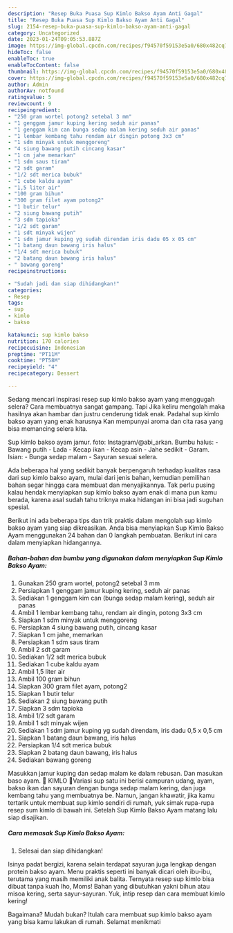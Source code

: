 ```yaml
---
description: "Resep Buka Puasa Sup Kimlo Bakso Ayam Anti Gagal"
title: "Resep Buka Puasa Sup Kimlo Bakso Ayam Anti Gagal"
slug: 2154-resep-buka-puasa-sup-kimlo-bakso-ayam-anti-gagal
category: Uncategorized
date: 2023-01-24T09:05:53.887Z
image: https://img-global.cpcdn.com/recipes/f94570f59153e5a0/680x482cq70/sup-kimlo-bakso-ayam-foto-resep-utama.jpg
hideToc: false
enableToc: true
enableTocContent: false
thumbnail: https://img-global.cpcdn.com/recipes/f94570f59153e5a0/680x482cq70/sup-kimlo-bakso-ayam-foto-resep-utama.jpg
cover: https://img-global.cpcdn.com/recipes/f94570f59153e5a0/680x482cq70/sup-kimlo-bakso-ayam-foto-resep-utama.jpg
author: Admin
authorAv: notfound
ratingvalue: 5
reviewcount: 9
recipeingredient:
- "250 gram wortel potong2 setebal 3 mm"
- "1 genggam jamur kuping kering seduh air panas"
- "1 genggam kim can bunga sedap malam kering seduh air panas"
- "1 lembar kembang tahu rendam air dingin potong 3x3 cm"
- "1 sdm minyak untuk menggoreng"
- "4 siung bawang putih cincang kasar"
- "1 cm jahe memarkan"
- "1 sdm saus tiram"
- "2 sdt garam"
- "1/2 sdt merica bubuk"
- "1 cube kaldu ayam"
- "1,5 liter air"
- "100 gram bihun"
- "300 gram filet ayam potong2"
- "1 butir telur"
- "2 siung bawang putih"
- "3 sdm tapioka"
- "1/2 sdt garam"
- "1 sdt minyak wijen"
- "1 sdm jamur kuping yg sudah direndam iris dadu 05 x 05 cm"
- "1 batang daun bawang iris halus"
- "1/4 sdt merica bubuk"
- "2 batang daun bawang iris halus"
- " bawang goreng"
recipeinstructions:

- "Sudah jadi dan siap dihidangkan!"
categories:
- Resep
tags:
- sup
- kimlo
- bakso

katakunci: sup kimlo bakso 
nutrition: 170 calories
recipecuisine: Indonesian
preptime: "PT11M"
cooktime: "PT58M"
recipeyield: "4"
recipecategory: Dessert

---
```



Sedang mencari inspirasi resep sup kimlo bakso ayam yang menggugah selera? Cara membuatnya sangat gampang. Tapi Jika keliru mengolah maka hasilnya akan hambar dan justru cenderung tidak enak. Padahal sup kimlo bakso ayam yang enak harusnya Kan mempunyai aroma dan cita rasa yang bisa memancing selera kita.


Sup kimlo bakso ayam jamur. foto: Instagram/@abi_arkan. Bumbu halus: - Bawang putih - Lada - Kecap ikan - Kecap asin - Jahe sedikit - Garam. Isian: - Bunga sedap malam - Sayuran sesuai selera.

Ada beberapa hal yang sedikit banyak berpengaruh terhadap kualitas rasa dari sup kimlo bakso ayam, mulai dari jenis bahan, kemudian pemilihan bahan segar hingga cara membuat dan menyajikannya. Tak perlu pusing kalau hendak menyiapkan sup kimlo bakso ayam enak di mana pun kamu berada, karena asal sudah tahu triknya maka hidangan ini bisa jadi suguhan spesial.


Berikut ini ada beberapa tips dan trik praktis dalam mengolah sup kimlo bakso ayam yang siap dikreasikan. Anda bisa menyiapkan Sup Kimlo Bakso Ayam menggunakan 24 bahan dan 0 langkah pembuatan. Berikut ini cara dalam menyiapkan hidangannya.

<!--inarticleads1-->

##### Bahan-bahan dan bumbu yang digunakan dalam menyiapkan Sup Kimlo Bakso Ayam:

1. Gunakan 250 gram wortel, potong2 setebal 3 mm
1. Persiapkan 1 genggam jamur kuping kering, seduh air panas
1. Sediakan 1 genggam kim can (bunga sedap malam kering), seduh air panas
1. Ambil 1 lembar kembang tahu, rendam air dingin, potong 3x3 cm
1. Siapkan 1 sdm minyak untuk menggoreng
1. Persiapkan 4 siung bawang putih, cincang kasar
1. Siapkan 1 cm jahe, memarkan
1. Persiapkan 1 sdm saus tiram
1. Ambil 2 sdt garam
1. Sediakan 1/2 sdt merica bubuk
1. Sediakan 1 cube kaldu ayam
1. Ambil 1,5 liter air
1. Ambil 100 gram bihun
1. Siapkan 300 gram filet ayam, potong2
1. Siapkan 1 butir telur
1. Sediakan 2 siung bawang putih
1. Siapkan 3 sdm tapioka
1. Ambil 1/2 sdt garam
1. Ambil 1 sdt minyak wijen
1. Sediakan 1 sdm jamur kuping yg sudah direndam, iris dadu 0,5 x 0,5 cm
1. Siapkan 1 batang daun bawang, iris halus
1. Persiapkan 1/4 sdt merica bubuk
1. Siapkan 2 batang daun bawang, iris halus
1. Sediakan  bawang goreng


Masukkan jamur kuping dan sedap malam ke dalam rebusan. Dan masukan baso ayam. 🌺 KIMLO 🌺Variasi sup satu ini berisi campuran udang, ayam, bakso ikan dan sayuran dengan bunga sedap malam kering, dan juga kembang tahu yang membuatnya be. Namun, jangan khawatir, jika kamu tertarik untuk membuat sup kimlo sendiri di rumah, yuk simak rupa-rupa resep sum kimlo di bawah ini. Setelah Sup Kimlo Bakso Ayam matang lalu siap disajikan. 

<!--inarticleads2-->

##### Cara memasak Sup Kimlo Bakso Ayam:


1. Selesai dan siap dihidangkan!

Isinya padat bergizi, karena selain terdapat sayuran juga lengkap dengan protein bakso ayam. Menu praktis seperti ini banyak dicari oleh ibu-ibu, terutama yang masih memiliki anak balita. Ternyata resep sup kimlo bisa dibuat tanpa kuah lho, Moms! Bahan yang dibutuhkan yakni bihun atau misoa kering, serta sayur-sayuran. Yuk, intip resep dan cara membuat kimlo kering! 

Bagaimana? Mudah bukan? Itulah cara membuat sup kimlo bakso ayam yang bisa kamu lakukan di rumah. Selamat menikmati
